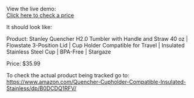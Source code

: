 View the live demo:  
[Click here to check a price](https://agoncziDemos.github.io/AmazonScraperDemo/)

It should look like:

Product: Stanley Quencher H2.0 Tumbler with Handle and Straw 40 oz | Flowstate 3-Position Lid | Cup Holder Compatible for Travel | Insulated Stainless Steel Cup | BPA-Free | Stargaze

Price: $35.99

To check the actual product being tracked go to:
https://www.amazon.com/Quencher-Cupholder-Compatible-Insulated-Stainless/dp/B0DCDQ1RFV/
